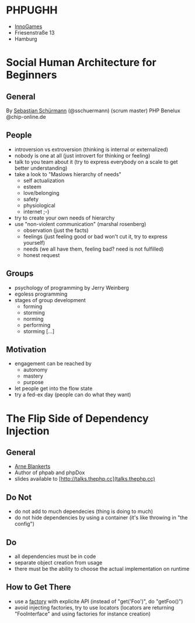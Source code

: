 # PHPUGHH

* [InnoGames](http://www.innogames.de)
* Friesenstraße 13
* Hamburg

# Social Human Architecture for Beginners

## General

By [Sebastian Schürmann](http://github.com/sebs) (@sschuermann) (scrum master)
PHP Benelux
@chip-online.de

## People

* introversion vs extroversion  (thinking is internal or externalized)
* nobody is one at all (just introvert for thinking or feeling)
* talk to you team about it (try to express everybody on a scale to get better understanding)
* take a look to "Maslows hierarchy of needs"
    * self actualization
    * esteem
    * love/belonging
    * safety
    * physiological
    * internet ;-)
* try to create your own needs of hierarchy
* use "non-violent communication" (marshal rosenberg)
    * observation (just the facts)
    * feelings (just feeling good or bad won't cut it, try to express yourself)
    * needs (we all have them, feeling bad? need is not fulfilled)
    * honest request

## Groups

* psychology of programming by Jerry Weinberg
* egoless programming
* stages of group development
    * forming
    * storming
    * norming
    * performing
    * storming [...]

## Motivation

* engagement can be reached by
    * autonomy
    * mastery
    * purpose
* let people get into the flow state
* try a fed-ex day (people can do what they want)

# The Flip Side of Dependency Injection

## General

* [Arne Blankerts](http://thephp.cc)
* Author of phpab and phpDox
* slides available to [http://talks.thephp.cc](talks.thephp.cc)

## Do Not

* do not add to much dependecies (thing is doing to much)
* do not hide dependencies by using a container (it's like throwing in "the config")

## Do

* all dependencies must be in code
* separate object creation from usage
* there must be the ability to choose the actual implementation on runtime

## How to Get There

* use a [factory](https://github.com/theseer/Factory) with explicite API (instead of "get('Foo')", do "getFoo()")
* avoid injecting factories, try to use locators (locators are returning "FooInterface" and using factories for instance creation)
